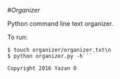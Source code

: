 #*Organizer*

Python command line text organizer.

To run:

```$ mkdir organizer\n
$ touch organizer/organizer.txt\n
$ python organizer.py -h```

Copyright 2016 Yazan O
